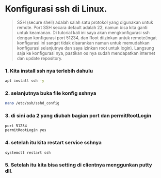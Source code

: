 # Konfigurasi ssh di Linux.

> SSH (secure shell) adalah salah satu protokol yang digunakan untuk remote. Port SSH secara default adalah 22, namun bisa kita ganti untuk keamanan. Di tutorial kali ini saya akan mengkonfigurasi ssh dengan konfigurasi port 51234, dan Root diizinkan untuk remote(ingat konfigurasi ini sangat tidak disarankan namun untuk memudahkan konfigurasi selanjutnya dan saya izinkan root untuk login). Langsung saja ke konfigurasi nya, pastikan os nya sudah mendapatkan internet dan update repository.

### 1. Kita install ssh nya terlebih dahulu
```bash
apt install ssh -y
```

### 2. selanjutnya buka file konfig sshnya
```bash
nano /etc/ssh/sshd_config
```

### 3. di sini ada 2 yang diubah bagian port dan permitRootLogin
```bash
port 51234
permitRootLogin yes
```

### 4. setelah itu kita restart service sshnya
```bash
systemctl restart ssh
```

### 5. Setelah itu kita bisa setting di clientnya menggunkan putty dll.

